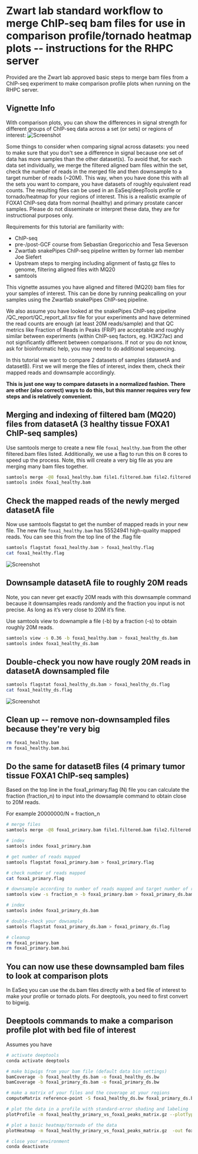 # Zwart lab standard workflow to merge ChIP-seq bam files for use in comparison profile/tornado heatmap plots -- instructions for the RHPC server

Provided are the Zwart lab approved basic steps to merge bam files from a ChIP-seq experiment to make comparison profile plots when running on the RHPC server.

## Vignette Info

With comparison plots, you can show the differences in signal strength for different groups of ChIP-seq data across a set (or sets) or regions of interest:
![Screenshot](profile_example.png)


Some things to consider when comparing signal across datasets: you need to make sure that you don't see a difference in signal because one set of data has more samples than the other dataset(s). To avoid that, for each data set individually, we merge the filtered aligned bam files within the set, check the number of reads in the merged file and then downsample to a target number of reads (~20M). This way, when you have done this with all the sets you want to compare, you have datasets of roughly equivalent read counts. The resulting files can be used in an EaSeq/deepTools profile or tornado/heatmap for your regions of interest. This is a realistic example of FOXA1 ChIP-seq data from normal (healthy) and primary prostate cancer samples. Please do not disseminate or interpret these data, they are for instructional purposes only. 

Requirements for this tutorial are familiarity with:

- ChIP-seq
- pre-/post-GCF course from Sebastian Gregoricchio and Tesa Severson
- Zwartlab snakePipes ChIP-seq pipeline written by former lab member Joe Siefert
- Upstream steps to merging including alignment of fastq.gz files to genome, filtering aligned files with MQ20
- samtools 

  
This vignette assumes you have aligned and filtered (MQ20) bam files for your samples of interest. This can be done by running peakcalling on your samples using the Zwartlab snakePipes ChIP-seq pipeline.

We also assume you have looked at the snakePipes ChIP-seq pipeline /QC_report/QC_report_all.tsv file for your experiments and have determined the read counts are enough (at least 20M reads/sample) and that QC metrics like Fraction of Reads in Peaks (FRiP) are acceptable and roughly similar between experiments (within ChIP-seq factors, eg. H3K27ac) and not significantly different between comparisons. If not or you do not know, ask for bioinformatic help, you may need to do additional sequencing.

In this tutorial we want to compare 2 datasets of samples (datasetA and datasetB). First we will merge the files of interest, index them, check their mapped reads and downsample accordingly.

**This is just one way to compare datasets in a normalized fashion. There are other (also correct) ways to do this, but this manner requires very few steps and is relatively convenient.**

## Merging and indexing of filtered bam (MQ20) files from datasetA (3 healthy tissue FOXA1 ChIP-seq samples) ##
Use samtools merge to create a new file `foxa1_healthy.bam` from the other filtered.bam files listed. 
Additionally, we use a flag to run this on 8 cores to speed up the process. Note, this will create a very 
big file as you are merging many bam files together. 

```bash
samtools merge -@8 foxa1_healthy.bam file1.filtered.bam file2.filtered.bam file3.filtered.bam 
samtools index foxa1_healthy.bam
```

## Check the mapped reads of the newly merged datasetA file ##
Now use samtools flagstat to get the number of mapped reads in your new file. 
The new file `foxa1_healthy.bam` has 55524941 high-quality mapped reads. You can see this from the top line of the .flag file  

```bash
samtools flagstat foxa1_healthy.bam > foxa1_healthy.flag
cat foxa1_healthy.flag
```

![Screenshot](cat_foxa1_healthy_flagstat.png)

## Downsample datasetA file to roughly 20M reads ##
Note, you can never get exactly 20M reads with this downsample command because it downsamples reads randomly and the fraction you input is not precise. As long as it’s very close to 20M it’s fine. 

Use samtools view to downample a file (-b) by a fraction (-s) to obtain roughly 20M reads.

```bash
samtools view -s 0.36 -b foxa1_healthy.bam > foxa1_healthy_ds.bam
samtools index foxa1_healthy_ds.bam
```

## Double-check you now have rougly 20M reads in datasetA downsampled file

```bash
samtools flagstat foxa1_healthy_ds.bam > foxa1_healthy_ds.flag
cat foxa1_healthy_ds.flag
```

![Screenshot](cat_foxa1_healthy_ds_flagstat.png)

## Clean up -- remove non-downsampled files because they're very big ##

```bash
rm foxa1_healthy.bam
rm foxa1_healthy.bam.bai
```

## Do the same for datasetB files (4 primary tumor tissue FOXA1 ChIP-seq samples) ## 

Based on the top line in the foxa1_primary.flag (N) file you can calculate the fraction (fraction_n) to input into the dowsample command to obtain close to 20M reads.

For example 20000000/N = fraction_n

```bash
# merge files
samtools merge -@8 foxa1_primary.bam file1.filtered.bam file2.filtered.bam file3.filtered.bam file4.filtered.bam 

# index
samtools index foxa1_primary.bam

# get number of reads mapped
samtools flagstat foxa1_primary.bam > foxa1_primary.flag

# check number of reads mapped
cat foxa1_primary.flag

# downsample according to number of reads mapped and target number of reads
samtools view -s fraction_n -b foxa1_primary.bam > foxa1_primary_ds.bam

# index 
samtools index foxa1_primary_ds.bam

# double-check your dowsample
samtools flagstat foxa1_primary_ds.bam > foxa1_primary_ds.flag

# cleanup
rm foxa1_primary.bam
rm foxa1_primary.bam.bai
```

## You can now use these downsampled bam files to look at comparison plots ##
In EaSeq you can use the ds.bam files directly with a bed file of interest to make your profile or tornado plots.  For deeptools, you need to first convert to bigwig.

## Deeptools commands to make a comparison profile plot with bed file of interest
Assumes you have 
```bash
# activate deeptools
conda activate deeptools

# make bigwigs from your bam file (default data bin settings)
bamCoverage -b foxa1_healthy_ds.bam -o foxa1_healthy_ds.bw
bamCoverage -b foxa1_primary_ds.bam -o foxa1_primary_ds.bw

# make a matrix of your files and the coverage at your regions
computeMatrix reference-point -S foxa1_healthy_ds.bw foxa1_primary_ds.bw -R foxa1_peaks.bed  -b 2000 -a 2000 --numberOfProcessors 8 --outFileName foxa1_healthy_primary_vs_foxa1_peaks_matrix.gz --referencePoint center

# plot the data in a profile with standard-error shading and labeling
plotProfile -m foxa1_healthy_primary_vs_foxa1_peaks_matrix.gz --plotType se --perGroup -out foxa1_healthy_primary_vs_foxa1_peaks_profile.pdf --regionsLabel FOXA1_sites

# plot a basic heatmap/tornado of the data
plotHeatmap -m foxa1_healthy_primary_vs_foxa1_peaks_matrix.gz  -out foxa1_healthy_primary_vs_foxa1_peaks_heatmap.pdf --regionsLabel FOXA1_sites --samplesLabel healthy_FOXA1 primary_FOXA1

# close your environment
conda deactivate
```


